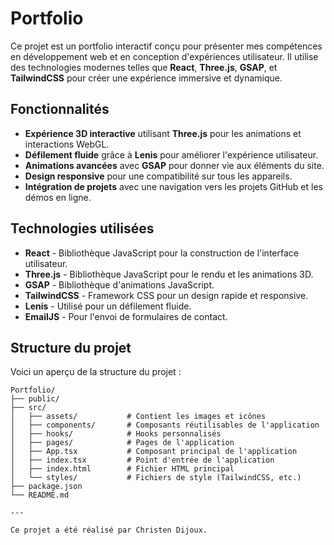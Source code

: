 # Portfolio

Ce projet est un portfolio interactif conçu pour présenter mes compétences en développement web et en conception d'expériences utilisateur. Il utilise des technologies modernes telles que **React**, **Three.js**, **GSAP**, et **TailwindCSS** pour créer une expérience immersive et dynamique.

## Fonctionnalités

- **Expérience 3D interactive** utilisant **Three.js** pour les animations et interactions WebGL.
- **Défilement fluide** grâce à **Lenis** pour améliorer l'expérience utilisateur.
- **Animations avancées** avec **GSAP** pour donner vie aux éléments du site.
- **Design responsive** pour une compatibilité sur tous les appareils.
- **Intégration de projets** avec une navigation vers les projets GitHub et les démos en ligne.

## Technologies utilisées

- **React** - Bibliothèque JavaScript pour la construction de l'interface utilisateur.
- **Three.js** - Bibliothèque JavaScript pour le rendu et les animations 3D.
- **GSAP** - Bibliothèque d'animations JavaScript.
- **TailwindCSS** - Framework CSS pour un design rapide et responsive.
- **Lenis** - Utilisé pour un défilement fluide.
- **EmailJS** - Pour l'envoi de formulaires de contact.

## Structure du projet

Voici un aperçu de la structure du projet :

```plaintext
Portfolio/
├── public/
├── src/
│   ├── assets/           # Contient les images et icônes
│   ├── components/       # Composants réutilisables de l'application
│   ├── hooks/            # Hooks personnalisés
│   ├── pages/            # Pages de l'application
│   ├── App.tsx           # Composant principal de l'application
│   ├── index.tsx         # Point d'entrée de l'application
│   ├── index.html        # Fichier HTML principal
│   └── styles/           # Fichiers de style (TailwindCSS, etc.)
├── package.json
└── README.md

---

Ce projet a été réalisé par Christen Dijoux.